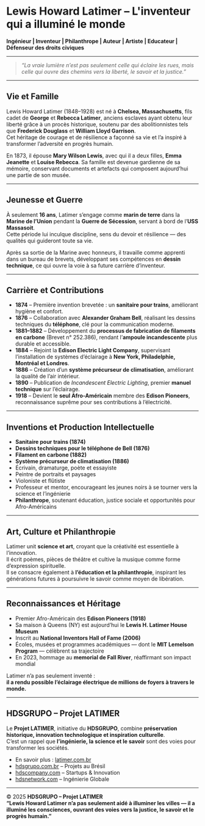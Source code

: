 
# Lewis Howard Latimer – L'inventeur qui a illuminé le monde

**Ingénieur | Inventeur | Philanthrope | Auteur | Artiste | Educateur | Défenseur des droits civiques**

---

> *“La vraie lumière n’est pas seulement celle qui éclaire les rues, mais celle qui ouvre des chemins vers la liberté, le savoir et la justice.”*

---

## Vie et Famille
Lewis Howard Latimer (1848–1928) est né à **Chelsea, Massachusetts**, fils cadet de **George** et **Rebecca Latimer**, anciens esclaves ayant obtenu leur liberté grâce à un procès historique, soutenu par des abolitionnistes tels que **Frederick Douglass** et **William Lloyd Garrison**.  
Cet héritage de courage et de résilience a façonné sa vie et l’a inspiré à transformer l’adversité en progrès humain.

En 1873, il épouse **Mary Wilson Lewis**, avec qui il a deux filles, **Emma Jeanette** et **Louise Rebecca**. Sa famille est devenue gardienne de sa mémoire, conservant documents et artefacts qui composent aujourd’hui une partie de son musée.

---

## Jeunesse et Guerre

À seulement **16 ans**, Latimer s’engage comme **marin de terre** dans la **Marine de l’Union** pendant la **Guerre de Sécession**, servant à bord de l’**USS Massasoit**.  
Cette période lui inculque discipline, sens du devoir et résilience — des qualités qui guideront toute sa vie.

Après sa sortie de la Marine avec honneurs, il travaille comme apprenti dans un bureau de brevets, développant ses compétences en **dessin technique**, ce qui ouvre la voie à sa future carrière d’inventeur.

---

## Carrière et Contributions

- **1874** – Première invention brevetée : un **sanitaire pour trains**, améliorant hygiène et confort.  
- **1876** – Collaboration avec **Alexander Graham Bell**, réalisant les dessins techniques du **téléphone**, clé pour la communication moderne.  
- **1881–1882** – Développement du **processus de fabrication de filaments en carbone** (Brevet n° 252.386), rendant l’**ampoule incandescente** plus durable et accessible.  
- **1884** – Rejoint la **Edison Electric Light Company**, supervisant l’installation de systèmes d’éclairage à **New York, Philadelphie, Montréal et Londres**.  
- **1886** – Création d’un **système précurseur de climatisation**, améliorant la qualité de l’air intérieur.  
- **1890** – Publication de *Incandescent Electric Lighting*, premier **manuel technique** sur l’éclairage.  
- **1918** – Devient le **seul Afro-Américain** membre des **Edison Pioneers**, reconnaissance suprême pour ses contributions à l’électricité.

---

## Inventions et Production Intellectuelle

- **Sanitaire pour trains (1874)**  
- **Dessins techniques pour le téléphone de Bell (1876)**  
- **Filament en carbone (1882)**  
- **Système précurseur de climatisation (1886)**  
- Écrivain, dramaturge, poète et essayiste  
- Peintre de portraits et paysages  
- Violoniste et flûtiste  
- Professeur et mentor, encourageant les jeunes noirs à se tourner vers la science et l’ingénierie  
- **Philanthrope**, soutenant éducation, justice sociale et opportunités pour Afro-Américains

---

## Art, Culture et Philanthropie

Latimer unit **science et art**, croyant que la créativité est essentielle à l’innovation.  
Il écrit poèmes, pièces de théâtre et cultive la musique comme forme d’expression spirituelle.  
Il se consacre également à **l’éducation et la philanthropie**, inspirant les générations futures à poursuivre le savoir comme moyen de libération.

---

## Reconnaissances et Héritage

- Premier Afro-Américain des **Edison Pioneers (1918)**  
- Sa maison à Queens (NY) est aujourd’hui le **Lewis H. Latimer House Museum**  
- Inscrit au **National Inventors Hall of Fame (2006)**  
- Écoles, musées et programmes académiques — dont le **MIT Lemelson Program** — célèbrent sa trajectoire  
- En 2023, hommage au **memorial de Fall River**, réaffirmant son impact mondial

Latimer n’a pas seulement inventé :  
**il a rendu possible l’éclairage électrique de millions de foyers à travers le monde.**

---

## HDSGRUPO – Projet LATIMER

Le **Projet LATIMER**, initiative du **HDSGRUPO**, combine **préservation historique, innovation technologique et inspiration culturelle**.  
C’est un rappel que **l’ingénierie, la science et le savoir** sont des voies pour transformer les sociétés.

- En savoir plus : [latimer.com.br](http://latimer.com.br)  
- [hdsgrupo.com.br](http://hdsgrupo.com.br) – Projets au Brésil  
- [hdscompany.com](http://hdscompany.com) – Startups & Innovation  
- [hdsnetwork.com](http://hdsnetwork.com) – Ingénierie Globale

---

© 2025 **HDSGRUPO – Projet LATIMER**  
**“Lewis Howard Latimer n’a pas seulement aidé à illuminer les villes — il a illuminé les consciences, ouvrant des voies vers la justice, le savoir et le progrès humain.”**
